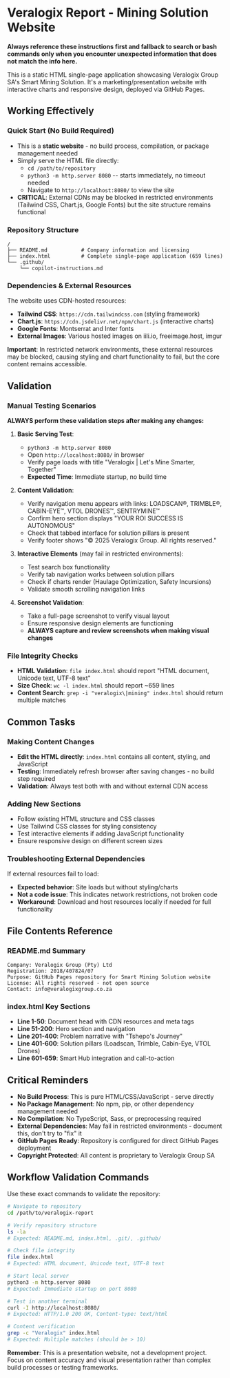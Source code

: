 # Veralogix Report - Mining Solution Website

**Always reference these instructions first and fallback to search or bash commands only when you encounter unexpected information that does not match the info here.**

This is a static HTML single-page application showcasing Veralogix Group SA's Smart Mining Solution. It's a marketing/presentation website with interactive charts and responsive design, deployed via GitHub Pages.

## Working Effectively

### Quick Start (No Build Required)
- This is a **static website** - no build process, compilation, or package management needed
- Simply serve the HTML file directly:
  - `cd /path/to/repository`
  - `python3 -m http.server 8080` -- starts immediately, no timeout needed
  - Navigate to `http://localhost:8080/` to view the site
- **CRITICAL**: External CDNs may be blocked in restricted environments (Tailwind CSS, Chart.js, Google Fonts) but the site structure remains functional

### Repository Structure
```
/
├── README.md           # Company information and licensing
├── index.html          # Complete single-page application (659 lines)
└── .github/
    └── copilot-instructions.md
```

### Dependencies & External Resources
The website uses CDN-hosted resources:
- **Tailwind CSS**: `https://cdn.tailwindcss.com` (styling framework)
- **Chart.js**: `https://cdn.jsdelivr.net/npm/chart.js` (interactive charts)
- **Google Fonts**: Montserrat and Inter fonts
- **External Images**: Various hosted images on iili.io, freeimage.host, imgur

**Important**: In restricted network environments, these external resources may be blocked, causing styling and chart functionality to fail, but the core content remains accessible.

## Validation

### Manual Testing Scenarios
**ALWAYS perform these validation steps after making any changes:**

1. **Basic Serving Test**:
   - `python3 -m http.server 8080`
   - Open `http://localhost:8080/` in browser
   - Verify page loads with title "Veralogix | Let's Mine Smarter, Together"
   - **Expected Time**: Immediate startup, no build time

2. **Content Validation**:
   - Verify navigation menu appears with links: LOADSCAN®, TRIMBLE®, CABIN-EYE™, VTOL DRONES™, SENTRYMINE™
   - Confirm hero section displays "YOUR ROI SUCCESS IS AUTONOMOUS"
   - Check that tabbed interface for solution pillars is present
   - Verify footer shows "© 2025 Veralogix Group. All rights reserved."

3. **Interactive Elements** (may fail in restricted environments):
   - Test search box functionality
   - Verify tab navigation works between solution pillars
   - Check if charts render (Haulage Optimization, Safety Incursions)
   - Validate smooth scrolling navigation links

4. **Screenshot Validation**:
   - Take a full-page screenshot to verify visual layout
   - Ensure responsive design elements are functioning
   - **ALWAYS capture and review screenshots when making visual changes**

### File Integrity Checks
- **HTML Validation**: `file index.html` should report "HTML document, Unicode text, UTF-8 text"
- **Size Check**: `wc -l index.html` should report ~659 lines
- **Content Search**: `grep -i "veralogix\|mining" index.html` should return multiple matches

## Common Tasks

### Making Content Changes
- **Edit the HTML directly**: `index.html` contains all content, styling, and JavaScript
- **Testing**: Immediately refresh browser after saving changes - no build step required
- **Validation**: Always test both with and without external CDN access

### Adding New Sections
- Follow existing HTML structure and CSS classes
- Use Tailwind CSS classes for styling consistency
- Test interactive elements if adding JavaScript functionality
- Ensure responsive design on different screen sizes

### Troubleshooting External Dependencies
If external resources fail to load:
- **Expected behavior**: Site loads but without styling/charts
- **Not a code issue**: This indicates network restrictions, not broken code
- **Workaround**: Download and host resources locally if needed for full functionality

## File Contents Reference

### README.md Summary
```
Company: Veralogix Group (Pty) Ltd
Registration: 2018/407824/07
Purpose: GitHub Pages repository for Smart Mining Solution website
License: All rights reserved - not open source
Contact: info@veralogixgroup.co.za
```

### index.html Key Sections
- **Line 1-50**: Document head with CDN resources and meta tags
- **Line 51-200**: Hero section and navigation
- **Line 201-400**: Problem narrative with "Tshepo's Journey"
- **Line 401-600**: Solution pillars (Loadscan, Trimble, Cabin-Eye, VTOL Drones)
- **Line 601-659**: Smart Hub integration and call-to-action

## Critical Reminders

- **No Build Process**: This is pure HTML/CSS/JavaScript - serve directly
- **No Package Management**: No npm, pip, or other dependency management needed
- **No Compilation**: No TypeScript, Sass, or preprocessing required
- **External Dependencies**: May fail in restricted environments - document this, don't try to "fix" it
- **GitHub Pages Ready**: Repository is configured for direct GitHub Pages deployment
- **Copyright Protected**: All content is proprietary to Veralogix Group SA

## Workflow Validation Commands
Use these exact commands to validate the repository:

```bash
# Navigate to repository
cd /path/to/veralogix-report

# Verify repository structure
ls -la
# Expected: README.md, index.html, .git/, .github/

# Check file integrity
file index.html
# Expected: HTML document, Unicode text, UTF-8 text

# Start local server
python3 -m http.server 8080
# Expected: Immediate startup on port 8080

# Test in another terminal
curl -I http://localhost:8080/
# Expected: HTTP/1.0 200 OK, Content-type: text/html

# Content verification
grep -c "Veralogix" index.html
# Expected: Multiple matches (should be > 10)
```

**Remember**: This is a presentation website, not a development project. Focus on content accuracy and visual presentation rather than complex build processes or testing frameworks.